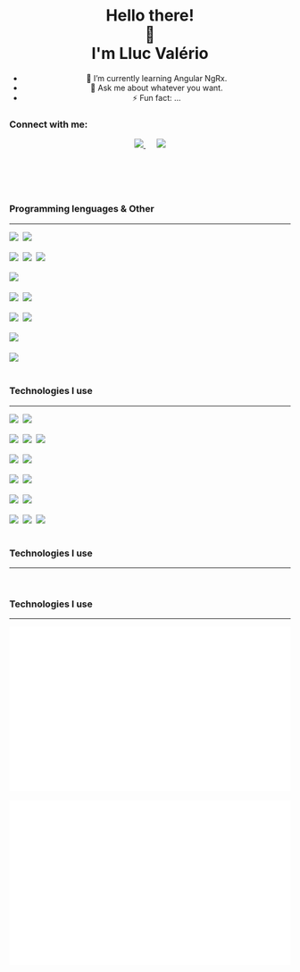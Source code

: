 <header align="left">
  <h1 align="center">Hello there!<br />👋<br />I'm Lluc Valério</h1>
  <!-- <h3 align="center">A Full Stack Developer!</h3> -->
  <!-- <hr /> -->
  <ul>
    <li>🌱 I’m currently learning Angular NgRx.</li>
    <li>💬 Ask me about whatever you want.</li>
    <li>⚡ Fun fact: ...</li>
    <!-- - 🔭 I’m currently working on ... -->
    <!-- - 👯 I’m looking to collaborate on ... -->
    <!-- - 🤔 I’m looking for help with ... -->
    <!-- - 📫 How to reach me: ... -->
    <!-- - 😄 Pronouns: ... -->
  </ul>
  <h3 align="left">Connect with me:</h3>
  <a href="mailto:lluc.valerio@gmail.com?subject=GitHub%20-->%20Hi%20Lluc%20Valério">
    <img src="https://img.shields.io/badge/gmail-%23D14836.svg?&style=for-the-badge&logo=gmail&logoColor=ffffff" />
  </a>
  &nbsp;&nbsp;&nbsp;&nbsp;
  <a href="https://www.linkedin.com/in/llucvaleriobrau">
    <img src="https://img.shields.io/badge/linkedin-%230077B5.svg?&style=for-the-badge&logo=linkedin&logoColor=ffffff" />
  </a>
</header>

<br />

<section>
  <h3 align="left">Programming lenguages & Other</h3>
  <hr />
  <img src="https://img.shields.io/badge/JAVASCRIPT-f7df1e.svg?&style=for-the-badge&logo=javascript&logoColor=000000" />&nbsp;
  <img src="https://img.shields.io/badge/TYPESCRIPT-2d79c7.svg?&style=for-the-badge&logo=typescript&logoColor=ffffff" />
  <br>
  <br>
  <img src="https://img.shields.io/badge/HTML5-e54c21.svg?&style=for-the-badge&logo=html5&logoColor=ffffff" />&nbsp;
  <img src="https://img.shields.io/badge/CSS3-214ce5.svg?&style=for-the-badge&logo=css3&logoColor=ffffff" />&nbsp;
  <img src="https://img.shields.io/badge/SASS-cf649a.svg?&style=for-the-badge&logo=sass&logoColor=ffffff" />
  <br>
  <br>
  <img src="https://img.shields.io/badge/ANGULAR-de002d.svg?&style=for-the-badge&logo=angular&logoColor=ffffff" />&nbsp;
  <!-- <img src="https://img.shields.io/badge/NgRx-412846.svg?&style=for-the-badge&logo=ngrx&logoColor=ffffff" /> -->
  <br>
  <br>
  <img src="https://img.shields.io/badge/REACT-61dbfb.svg?&style=for-the-badge&logo=react&logoColor=000000" />&nbsp;
  <img src="https://img.shields.io/badge/REDUX-764abc.svg?&style=for-the-badge&logo=redux&logoColor=ffffff" />
  <br>
  <br>
  <img src="https://img.shields.io/badge/VISUAL-195f97?style=for-the-badge&logo=.net&logoColor=white" />&nbsp;
  <img src="https://img.shields.io/badge/C%23-9b4f97?style=for-the-badge&logo=c-sharp&logoColor=white" />
  <br>
  <br>
  <img src="https://img.shields.io/badge/SQL-01aaeb?style=for-the-badge&logo=sql&logoColor=white" />&nbsp;
  <br>
  <br>
  <img src="https://img.shields.io/badge/JAVA-ec2025?style=for-the-badge&logo=java&logoColor=white" />&nbsp;
</section>
  
<br>

<section>
  <h3 align="left">Technologies I use</h3>
  <hr />
  <img src="https://img.shields.io/badge/node.js-57a646.svg?&style=for-the-badge&logo=node.js&logoColor=ffffff" />&nbsp;
  <img src="https://img.shields.io/badge/EXPRESS-000000.svg?&style=for-the-badge&logo=express&logoColor=ffffff" />
  <br />
  <br />
  <img src="https://img.shields.io/badge/MONGODB-10aa50.svg?&style=for-the-badge&logo=mongoDB&logoColor=ffffff" />&nbsp;
  <img src="https://img.shields.io/badge/MONGOOSE-840202.svg?&style=for-the-badge&logo=mongoose&logoColor=ffffff" />&nbsp;
  <img src="https://img.shields.io/badge/SQL%20SERVER-df2f29.svg?&style=for-the-badge&logo=microsoft-sql-server&logoColor=ffffff" />&nbsp;
  <br />
  <br />
  <img src="https://img.shields.io/badge/ESLINT-4b32c3.svg?&style=for-the-badge&logo=eslint&logoColor=ffffff" />&nbsp;
  <img src="https://img.shields.io/badge/SONARQUBE-4c9bd6.svg?&style=for-the-badge&logo=sonarqube&logoColor=ffffff" />&nbsp;
  <br />
  <br />
  <img src="https://img.shields.io/badge/JEST-c53d17.svg?&style=for-the-badge&logo=jest&logoColor=ffffff" />&nbsp;
  <img src="https://img.shields.io/badge/JASMINE-8a4182.svg?&style=for-the-badge&logo=jasmine&logoColor=ffffff" />&nbsp;
  <br />
  <br />
  <img src="https://img.shields.io/badge/GIT-f05030.svg?&style=for-the-badge&logo=git&logoColor=ffffff" />&nbsp;
  <img src="https://img.shields.io/badge/GITHUB-000000.svg?&style=for-the-badge&logo=gitHub&logoColor=ffffff" />&nbsp;
  <br />
  <br />
  <img src="https://img.shields.io/badge/VSCODE-218fd5.svg?&style=for-the-badge&logo=visual-studio-code&logoColor=ffffff" />&nbsp;
  <img src="https://img.shields.io/badge/VISUAL%20STUDIO-844bc6.svg?&style=for-the-badge&logo=visual-studio&logoColor=ffffff" />&nbsp;
  <img src="https://img.shields.io/badge/POSTMAN-ff6c37.svg?&style=for-the-badge&logo=postman&logoColor=ffffff" />&nbsp;
</section>

<br />

<section>
  <h3 align="left">Technologies I use</h3>
  <hr />
</section>

<br />

<section>
  <h3 align="left">Technologies I use</h3>
  <hr />
  
  ![](https://raw.githubusercontent.com/llucValerio/github-stats-transparent/output/generated/overview.svg)
  
  ![](https://raw.githubusercontent.com/llucValerio/github-stats-transparent/output/generated/languages.svg)

</section>